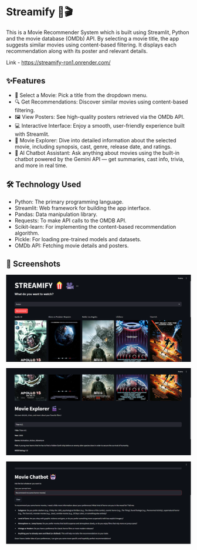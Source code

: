 
# Streamify 🍿🎬

This is a Movie Recommender System which is built using Streamlit, Python and the movie database (OMDb) API. By selecting a movie title, the app suggests similar movies using content-based filtering. It displays each recommendation along with its poster and relevant details.

Link - https://streamify-ron1.onrender.com/







## ✨Features

- 🎥 Select a Movie: Pick a title from the dropdown menu.
- 🔍 Get Recommendations: Discover similar movies using content-based filtering.
- 🖼️ View Posters: See high-quality posters retrieved via the OMDb API.
- 💻 Interactive Interface: Enjoy a smooth, user-friendly experience built with Streamlit.
- 🔎 Movie Explorer: Dive into detailed information about the selected movie, including synopsis, cast, genre, release date, and ratings.
- 🤖 AI Chatbot Assistant: Ask anything about movies using the built-in chatbot powered by the Gemini API — get summaries, cast info, trivia, and more in real time.


 



## 🛠️ Technology Used

- Python: The primary programming language.
- Streamlit: Web framework for building the app interface.
- Pandas: Data manipulation library.
- Requests: To make API calls to the OMDB API.
- Scikit-learn: For implementing the content-based recommendation algorithm.
- Pickle: For loading pre-trained models and datasets.
- OMDb API: Fetching movie details and posters.

## 📸 Screenshots

![](https://github.com/DeepshikhaJana/Streamify/blob/12a4e77f5c87349bf9cc68ae0e3c25aeada055ee/Screenshot-1.png)

![](https://github.com/DeepshikhaJana/Streamify/blob/12a4e77f5c87349bf9cc68ae0e3c25aeada055ee/Screenshot-2.png)

![](https://github.com/DeepshikhaJana/Streamify/blob/12a4e77f5c87349bf9cc68ae0e3c25aeada055ee/Screenshot-3.png)
